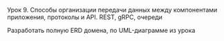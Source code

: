 Урок 9. Способы организации передачи данных между компонентами приложения, протоколы и API. REST, gRPC, очереди

Разработать полную ERD домена, по UML-диаграмме из урока